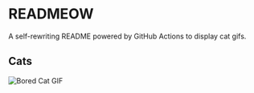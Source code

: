 # READMEOW

A self-rewriting README powered by GitHub Actions to display cat gifs.

## Cats

![Bored Cat GIF](https://media1.giphy.com/media/mlvseq9yvZhba/200.gif?cid=9acd02dafvocn2gykknko2jfmlf74wxcrsszz7m4tjra4px0&ep=v1_gifs_search&rid=200.gif&ct=g)
